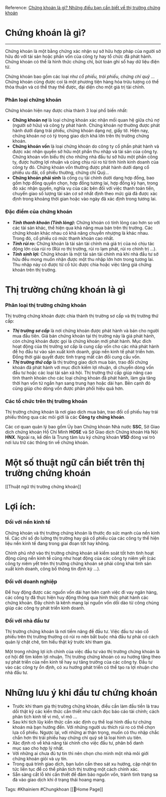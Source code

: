 Reference: [Chứng khoán là gì? Những điều bạn cần biết về thị trường chứng khoán](https://thebank.vn/blog/14908-chung-khoan-la-gi-nhung-dieu-ban-can-biet-ve-thi-truong-chung-khoan.html)

# Chứng khoán là gì?
---
Chứng khoán là một bằng chứng xác nhận sự sở hữu hợp pháp của người sở hữu đó với tài sản hoặc phần vốn của công ty hay tổ chức đã phát hành. Chứng khoán có thể là hình thức chứng chỉ, bút toán ghi sổ hay dữ liệu điện tử.

Chứng khoán bao gồm các loại như *cổ phiếu, trái phiếu, chứng chỉ quỹ ...* Chứng khoán cũng được coi là một phương tiện hàng hóa trừu tượng có thể thỏa thuận và có thể thay thế được, đại diện cho một giá trị tài chính.
### Phân loại chứng khoán
Chứng khoán hiện nay được chia thành 3 loại phổ biến nhất:

-   **Chứng khoán nợ** là loại chứng khoán xác nhận mối quan hệ giữa chủ nợ (người sở hữu) và công ty phát hành. Chứng khoán nợ thường được phát hành dưới dạng trái phiếu, chứng khoán dạng nợ, giấy tờ. Hiện nay, chứng khoán nợ có tỷ trọng giao dịch khá lớn trên thị trường chứng khoán.
-   **Chứng khoán vốn** là loại chứng khoán do công ty cổ phần phát hành và được xác nhận quyền sở hữu một phần thu nhập và tài sản của công ty. Chứng khoán vốn biểu thị cho những nhà đầu tư sở hữu một phần công ty, được hưởng lợi nhuận và cũng chịu rủi ro từ tình hình kinh doanh của công ty đó. Chứng khoán vốn thường được phát hành dưới dạng cổ phiếu ưu đãi, cổ phiếu thường, chứng chỉ Quỹ…
-   **Chứng khoán phái sinh** là công cụ tài chính dưới dạng hợp đồng, bao gồm hợp đồng quyền chọn, hợp đồng tương lai, hợp đồng kỳ hạn, trong đó xác nhận quyền, nghĩa vụ của các bên đối với việc thanh toán tiền, chuyển giao số lượng tài sản cơ sở nhất định theo mức giá đã được xác định trong khoảng thời gian hoặc vào ngày đã xác định trong tương lai.
### Đặc điểm của chứng khoán

-   _**Tính thanh khoản (Tính lỏng):**_ Chứng khoán có tính lỏng cao hơn so với các tài sản khác, thể hiện qua khả năng mua bán trên thị trường. Các chứng khoán khác nhau có khả năng chuyển nhượng là khác nhau. Trong đó, cổ phiếu có mức thanh khoản cao nhất.
-   _**Tính rủi ro:**_ Chứng khoán là tài sản tài chính mà giá trị của nó chịu tác động lớn của rủi ro (Rủi ro thị trường, rủi ro lạm phát, rủi ro chính trị ...).
-   _**Tính sinh lợi:**_ Chứng khoán là một tài sản tài chính mà khi nhà đầu tư sở hữu đều mong muốn nhận được một thu nhập lớn hơn trong tương lai. Thu nhập này có được từ cổ tức được chia hoặc việc tăng giá chứng khoán trên thị trường.
# Thị trường chứng khoán là gì
### Phân loại thị trường chứng khoán

Thị trường chứng khoán được chia thành thị trường sơ cấp và thị trường thứ cấp:

-   _**Thị trường sơ cấp**_ là nơi chứng khoán được phát hành và bán cho người mua đầu tiên. Giá bán chứng khoán tại thị trường này là giá phát hành, còn chứng khoán được gọi là chứng khoán mới phát hành. Mục đích hoạt động của thị trường sơ cấp là cung cấp vốn cho các nhà phát hành để họ đầu tư vào sản xuất kinh doanh, giúp nền kinh tế phát triển hơn. Đồng thời giải quyết được tình trạng mất cân đối cung cầu vốn.
-   _**Thị trường thứ cấp**_ là thị trường giao dịch mua bán, trao đổi chứng khoán đã phát hành với mục đích kiếm lợi nhuận, di chuyển dòng vốn đầu tư hoặc các loại tài sản xã hội. Thị trường thứ cấp giúp nâng cao tính thanh khoản cho các loại chứng khoán đã phát hành, làm gia tăng thời hạn vốn từ ngắn hạn sang trung hạn hoặc dài hạn. Bên cạnh đó cũng giúp cho dòng vốn được phân phối hiệu quả hơn.
### Các tổ chức trên thị trường khoán

Thị trường chứng khoán là nơi giao dịch mua bán, trao đổi cổ phiếu hay trái phiếu thông qua các môi giới là các **Công ty chứng khoán**.

Các cơ quan quản lý bao gồm Ủy ban Chứng khoán Nhà nước **SSC**, Sở Giao dịch chứng khoán Hồ Chí Minh **HOSE** và Sở Giao dịch Chứng khoán Hà Nội **HNX**. Ngoài ra, kế đến là Trung tâm lưu ký chứng khoán **VSD** đóng vai trò nơi lưu trữ các thông tin về chứng khoán.

# Một số thuật ngữ cần biết trên thị trường chứng khoán
[[Thuật ngữ thị trường chứng khoán]]

# Lợi ích:
### Đối với nền kinh tế

Chứng khoán và thị trường chứng khoán là thước đo sức mạnh của nền kinh tế. Các chỉ số đo lường thị trường hay giá cổ phiếu của các công ty thể hiện liệu nền kinh tế đang trong giai đoạn tốt hay không. 

Chính phủ nhờ vào thị trường chứng khoán sẽ kiểm soát tốt hơn tình hoạt động cũng nền kinh tế cũng như hoạt động của các công ty niêm yết (các công ty niêm yết trên thị trường chứng khoán sẽ phải công khai tình sản xuất kinh doanh, công bố thông tin định kỳ ...).

### Đối với doanh nghiệp

Để huy động được các nguồn vốn dài hạn bên cạnh việc đi vay ngân hàng, các công ty đã thực hiện huy động thông qua hình thức phát hành các chứng khoán. Đây chính là kênh mang lại nguồn vốn dồi dào từ công chúng giúp các công ty phát triển kinh doanh.

### Đối với nhà đầu tư

Thị trường chứng khoán là nơi tiềm năng đề đầu tư. Việc đầu tư vào cổ phiếu trên thị trường thường có rủi ro nên bắt buộc nhà đầu tư phải có cách quản lý chặt chẽ, tìm hiểu thật kỹ trước khi tham gia.

Một trong những lợi ích chính của việc đầu tư vào thị trường chứng khoán là cơ hội để tìm kiếm lợi nhuận. Thị trường chứng khoán có xu hướng tăng theo sự phát triển của nền kinh tế hay sự tăng trưởng của các công ty. Đầu tư vào các công ty ổn định, có xu hướng phát triển có thể tạo ra lợi nhuận cho nhà đầu tư.

# Những lưu ý khi đầu tư chứng khoán

-   Trước khi tham gia thị trường chứng khoán, điều cần làm đầu tiền là trau dồi thật kỹ các kiến thức cần thiết như cách đọc báo cáo tài chính; cách phân tích kinh tế vi mô, vĩ mô ...
-   Sau khi tích lũy kiến thức cần xác định cụ thể loại hình đầu tư chứng khoán mà bạn hướng đến. Với nhứng người ưu thích rủi ro có thể chọn lựa cổ phiếu. Ngược lại, với những ai thận trọng, muốn có thu nhập chắc chắn hơn thì trái phiếu hay chứng chỉ quỹ sẽ là loại hình ưu tiên.
-   Xác định rõ về khả năng tài chính cho việc đầu tư, phân bổ danh mục sao cho hợp lý nhất. 
-   Với những ai chưa đủ tự tin thì nên chọn cho mình một nhà môi giới chứng khoán giỏi và uy tín.
-   Trong quá trình giao dịch, bạn luôn cần theo sát xu hướng, cập nhật tin tức liên tục để có thể phân tích thị trường một cách chính xác.
-   Sẵn sàng cắt lỗ khi cần thiết để đảm bảo nguồn vốn, tránh tình trạng sa đà vào giao dịch khi ở trạng thái hoang mang.

Tags: #Khainiem #Chungkhoan 
[[🏡Home Page]]